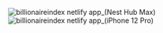 ![billionaireindex netlify app_(Nest Hub Max)](https://github.com/mahmoudgx/billionaires-list/assets/21027024/158e136e-9d57-4c41-b23b-146f5dd907e8)
![billionaireindex netlify app_(iPhone 12 Pro)](https://github.com/mahmoudgx/billionaires-list/assets/21027024/e12d9014-792d-4ea8-8427-3557003e3155)
